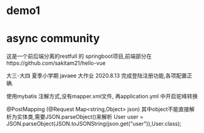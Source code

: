# demo1
# async community

这是一个前后端分离的restfull 的 springboot项目,前端部分在https://github.com/sakitam21/hello-vue

大三-大四 夏季小学期 javaee 大作业
2020.8.13 完成登陆注册功能,各项配置正确.

 使用mybatis 注解方式,没有mapper.xml文件, 再application.yml 中开启驼峰转换 
 
 @PostMapping
 (@Request Map<string,Object> json)
 其中object不能直接解析为实体类,需要JSON.parseObject()来解析
  User user = JSON.parseObject(JSON.toJSONString(json.get("user")),User.class);
